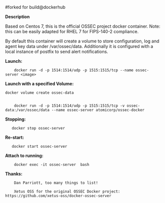 #forked for build@dockerhub

**Description**


Based on Centos 7, this is the official OSSEC project docker container. Note: this can be easily adapted for RHEL 7 for FIPS-140-2 compliance. 

By default this container will create a volume to store configuration, log and agent key data 
under /var/ossec/data.  Additionally it is configured with a local instance of postfix to 
send alert notifications.

  
**Launch:**

        docker run -d -p 1514:1514/udp -p 1515:1515/tcp --name ossec-server <image>


**Launch with a specified Volume:**


	docker volume create ossec-data


        docker run -d -p 1514:1514/udp -p 1515:1515/tcp -v ossec-data:/var/ossec/data --name ossec-server atomicorp/ossec-docker


**Stopping:**

       docker stop ossec-server

**Re-start:**

       docker start ossec-server


**Attach to running:**

        docker exec -it ossec-server  bash


**Thanks:**

        Dan Parriott, too many things to list!

        Xetus OSS for the original OSSEC Docker project: https://github.com/xetus-oss/docker-ossec-server


